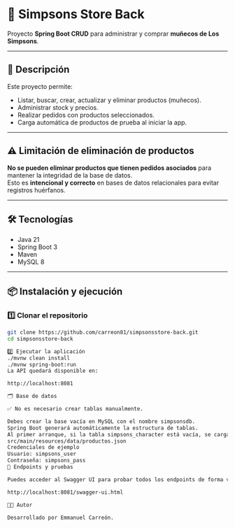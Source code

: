 # 🛒 **Simpsons Store Back**

Proyecto **Spring Boot CRUD** para administrar y comprar **muñecos de Los Simpsons**.

---

## 🚀 **Descripción**

Este proyecto permite:

- Listar, buscar, crear, actualizar y eliminar productos (muñecos).
- Administrar stock y precios.
- Realizar pedidos con productos seleccionados.
- Carga automática de productos de prueba al iniciar la app.

---

## ⚠️ **Limitación de eliminación de productos**

**No se pueden eliminar productos que tienen pedidos asociados** para mantener la integridad de la base de datos.  
Esto es **intencional y correcto** en bases de datos relacionales para evitar registros huérfanos.

---

## 🛠️ **Tecnologías**

- Java 21
- Spring Boot 3
- Maven
- MySQL 8

---

## 📦 **Instalación y ejecución**

### 1️⃣ Clonar el repositorio

```bash
git clone https://github.com/carreon81/simpsonsstore-back.git
cd simpsonsstore-back

2️⃣ Ejecutar la aplicación
./mvnw clean install
./mvnw spring-boot:run
La API quedará disponible en:

http://localhost:8081

🗂️ Base de datos

✅ No es necesario crear tablas manualmente.

Debes crear la base vacía en MySQL con el nombre simpsonsdb.
Spring Boot generará automáticamente la estructura de tablas.
Al primer arranque, si la tabla simpsons_character está vacía, se cargarán automáticamente los productos iniciales desde:
src/main/resources/data/productos.json
Credenciales de ejemplo
Usuario: simpsons_user
Contraseña: simpsons_pass
📓 Endpoints y pruebas

Puedes acceder al Swagger UI para probar todos los endpoints de forma visual:

http://localhost:8081/swagger-ui.html

👨‍💻 Autor

Desarrollado por Emmanuel Carreón.

